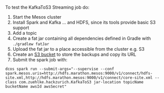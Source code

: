 To test the KafkaToS3 Streaming job do:

1. Start the Mesos cluster
2. Install Spark and Kafka ... and HDFS, since its tools provide basic S3 support
3. Add a topic
4. Create a fat jar containing all dependencies defined in Gradle with `./gradlew fatJar`
5. Upload the fat jar to a place accessible from the cluster e.g. S3
6. Create an [S3 bucket](https://console.aws.amazon.com/s3/home?region=us-west-1#) to store the backups and copy its URL 
6. Submit the spark job with:


`dcos spark run --submit-args="--supervise --conf spark.mesos.uris=http://hdfs.marathon.mesos:9000/v1/connect/hdfs-site.xml,http://hdfs.marathon.mesos:9000/v1/connect/core-site.xml --class com.zuehlke.hackzurich.KafkaToS3 jar-location topicName bucketName awsId awsSecret"`

